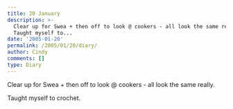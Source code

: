 ```yaml
---
title: 20 January
description: >-
  Clear up for Swea + then off to look @ cookers - all look the same really.
  Taught myself to...
date: '2005-01-20'
permalink: /2005/01/20/diary/
author: Cindy
comments: []
type: Diary
---
```


Clear up for Swea + then off to look @ cookers - all look the same really.

Taught myself to crochet.

